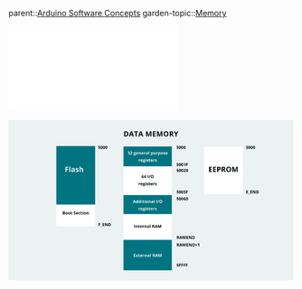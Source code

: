 parent::[Arduino Software Concepts](Arduino%20Software%20Concepts.md)
garden-topic::[Memory](Memory.md)


![Table - Arduino Memory Amounts](Table%20-%20Arduino%20Memory%20Amounts.md)

![](Personal%20Folders/that_marouk_ish/attachments/Pasted%20image%2020221019125029.png)